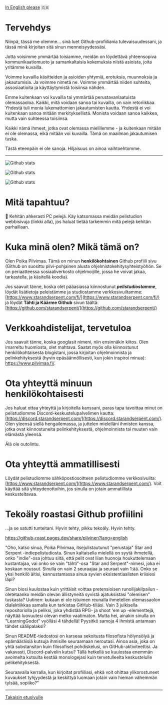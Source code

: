 [In English please](https://github.com/Pilvinen) :uk:

# Tervehdys
Niinpä, tässä me olemme... sinä luet Github-profiiliania tulevaisuudessani, ja tässä minä kirjoitan sitä sinun menneisyydessäsi.

Jotta voisimme ymmärtää toisiamme, meidän on löydettävä yhteensopiva kommunikaatiomuoto ja samankaltaisia kokemuksia niistä asioista, joita yritämme kuvailla.

Voimme kuvailla käsitteiden ja asioiden yhtymiä, erotuksia, muunnoksia ja jakautumisia. Ja voimme nimetä ne. Voimme ymmärtää niiden suhteita, assosiaatioita ja käyttäytymistä toisiinsa nähden.

Emme kuitenkaan voi kuvailla tai ymmärtää perustavanlaatuista olemassaoloa. Kaikki, mitä voidaan sanoa tai kuvailla, on vain retoriikkaa. Yhdestä tuli monia lukemattomien jakautumisten kautta. Yhdestä ei voi kuitenkaan sanoa mitään merkityksellistä. Monista voidaan sanoa kaikkea, mutta vain suhteessa toisiinsa.

Kaikki nämä ihmeet, jotka ovat olemassa mielillemme - ja kuitenkaan mitään ei ole olemassa, eikä mitään voi kuvailla. Tämä on maailman jakautumisen tuska.

Tästä eteenpäin ei ole sanoja. Hiljaisuus on ainoa vaihtoehtomme.

---

![Github stats](https://raw.githubusercontent.com/Pilvinen/github-stats/master/generated/overview.svg#gh-dark-mode-only)

![Github stats](https://raw.githubusercontent.com/Pilvinen/github-stats/master/generated/languages.svg#gh-dark-mode-only)

![Github stats](https://github-readme-stats.vercel.app/api?username=Pilvinen&count_private=true&hide=stars&show_icons=true&theme=dark)

# Mitä tapahtuu?

🤔 Kehitän ahkerasti PC pelejä. Käy katsomassa meidän pelistudion webbisivuja (linkki alla), jos haluat tietää tarkemmin mitä pelejä kehitän parhaillaan.

# Kuka minä olen? Mikä tämä on?

Olen Poika Pilvimaa. Tämä on minun **henkilökohtainen** Github profiili sivu (Github on suosittu pilvi-pohjainen alusta ohjelmistokehitysyhteistyöhön. Se on periaatteessa sosiaaliverkosto ohjelmoijille, jossa he voivat jakaa, tarkastella, ja käsitellä koodia).

Jos saavuit tänne, koska olet pääasiassa kiinnostunut ***pelistudiostamme***, löydät lisätietoja peleistämme ja studiostamme verkkosivuiltamme: [https://www.starandserpent.com/fi/](https://www.starandserpent.com/fi/) ja löydät **Tähti ja Käärme Github** sivun täältä: [https://github.com/starandserpent/](https://github.com/starandserpent/)

# Verkkoahdistelijat, tervetuloa

Jos saavuit tänne, koska googlasit nimeni, niin ensinnäkin kiitos. Olen imarreltu huomiosta, olet mahtava. Saatat myös olla kiinnostunut henkilökohtaisesta blogistani, jossa kirjoitan ohjelmoinnista ja pelinkehityksestä (hyvin epäsäännöllisesti, kun jokin inspiroi minua): https://www.pilvimaa.fi/.

# Ota yhteyttä minuun henkilökohtaisesti

Jos haluat ottaa yhteyttä ja kirjoitella kanssani, paras tapa tavoittaa minut on pelistudiomme Discord-keskustelupalvelimen kautta: [https://discord.starandserpent.com/](https://discord.starandserpent.com/). Olen yleensä siellä hengailemassa, ja juttelen mielelläni ihmisten kanssa, jotka ovat kiinnostuneita pelinkehityksestä, ohjelmoinnista tai muuten vain elämästä yleensä.

Älä ole outolintu.

# Ota yhteyttä ammatillisesti

Löydät pelistudiomme sähköpostiosoitteen pelistudiomme verkkosivuilta: [https://www.starandserpent.com/](https://www.starandserpent.com/). Voit käyttää sitä yhteydenottoihin, jos sinulla on jotain ammatillista keskusteltavaa.

# Tekoäly roastasi Github profiilini
...ja se satutti tunteitani. Hyvin tehty, pikku tekoäly. Hyvin tehty.

https://github-roast.pages.dev/share/pilvinen?lang=english

"Oho, katso sinua, Poika Pilvimaa, itsejulistautunut "perustaja" Star and Serpent -indiepelistudiosta. Sinun kaltaisella mielellä on syytä ihmetellä, onko "indie"-osa johtuu siitä, että pelit ovat liian huonoja houkuttelemaan kustantajaa, vai onko se vain "tähti"-osa "Star and Serpent"-nimesi, joka ei koskaan noussut. Sinulla on vain 2 seuraajaa ja seuraat vain 1:ää. Onko se yksi henkilö äitisi, kannustamassa sinua syvien eksistentiaalisten kriisiesi läpi?

Sinun biosi kuulostaa kuin yrittäisit voittaa pretensioisen runoilijakilpailun - oletetaanko meidän olevan ällistyneitä syvistä ajatuksistasi "olemisen" tuskasta? Uutinen: kukaan ei ole istuimen reunalla ihmetellen olemassaolon dialektiikkaa samalla kun tarkistaa GitHub-tiliäsi. Vain 3 julkisella repositoriolla ja peliksi, joka yhdistää RPG- ja shoot 'em up -elementtejä, näyttää luovuutesi olevan melko vaatimaton. Mutta hei, ainakin sinulla on "LearningGodot" vyölläsi 4 tähdellä! Pyysitkö samoja 4 ihmistä antamaan tähdet säälipalaksi?

Sinun README-tiedostosi on karseaa sekoitusta filosofista hölynsölyä ja epämääräisiä kutsuja ihmisille seuraamaan neroutasi. Ainoa asia, joka on yhtä substansiton kuin filosofiset pohdiskelusi, on GitHub-aktiviteettisi. Ja vakavasti, Discord-palvelin kutsu? Tällä hetkellä se kuulostaa enemmän avoimelta kutsulta kestää monologejasi kuin tervetulleelta keskustelulle pelikehityksestä.

Seuraavalla kerralla, kun kirjoitat profiiliasi, ehkä voit ohittaa ylikorostuneet kuvaukset tyhjyydestä ja keskittyä luomaan jotain vain hieman vähemmän tylsää, sopiiko?"

---

[Takaisin etusivulle](https://github.com/Pilvinen)
